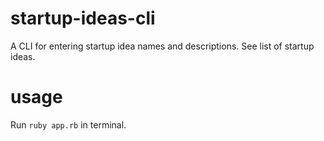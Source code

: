 # startup-ideas-cli
A CLI for entering startup idea names and descriptions.
See list of startup ideas.

# usage
Run `ruby app.rb` in terminal.
